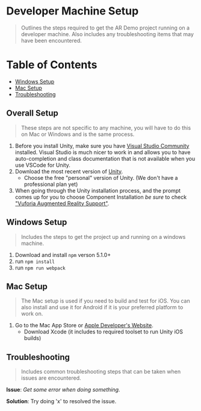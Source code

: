 # Developer Machine Setup
> Outlines the steps required to get the AR Demo project running on a developer machine. Also includes any troubleshooting items that may have been encountered.

Table of Contents
=================
* [Windows Setup](#windows-setup)
* [Mac Setup](#mac-setup)
* [Troubleshooting](#troubleshooting)

## Overall Setup
> These steps are not specific to any machine, you will have to do this on Mac or Windows and is the same process. 
1. Before you install Unity, make sure you have [Visual Studio Community](https://visualstudio.microsoft.com/downloads/) installed. Visual Studio is much nicer to work in and allows you to have auto-completion and class documentation that is not available when you use VSCode for Unity. 
2. Download the most recent version of [Unity](https://store.unity.com/download?ref=personal).
    - Choose the free "personal" version of Unity. (We don't have a professional plan yet)
3. When going through the Unity installation process, and the prompt comes up for you to choose Component Installation *be sure* to check ["Vuforia Augmented Reality Support"](https://library.vuforia.com/articles/Training/getting-started-with-vuforia-in-unity.html). 

## Windows Setup
> Includes the steps to get the project up and running on a windows machine.
1. Download and install `npm` verson 5.1.0+
2. run `npm install`
3. run `npm run webpack`

## Mac Setup
> The Mac setup is used if you need to build and test for iOS. You can also install and use it for Android if it is your preferred platform to work on.
1. Go to the Mac App Store or [Apple Developer's Website](https://developer.apple.com/xcode/).
    - Download Xcode (it includes to required toolset to run Unity iOS builds)

## Troubleshooting
> Includes common troubleshooting steps that can be taken when issues are encountered.

**Issue**: _Get some error when doing something._

**Solution**: Try doing 'x' to resolved the issue.